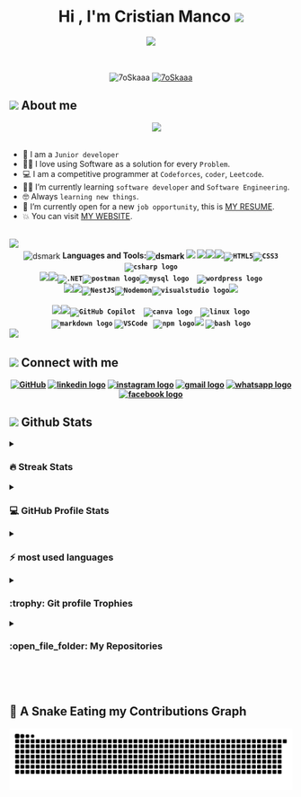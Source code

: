 
<h1 align="center">Hi , I'm Cristian Manco <img src="https://media.giphy.com/media/hvRJCLFzcasrR4ia7z/giphy.gif" width="35"></h1>
<p align="center">
  <a href="https://github.com/DenverCoder1/readme-typing-svg"><img src="https://readme-typing-svg.herokuapp.com?font=Time+New+Roman&color=%23C8BE25&size=25&center=true&vCenter=true&width=600&height=100&lines=Software+developer+@cristian.manco;backend+developer+Student;frontend+developer;Expert+on+Codeforces;(5+Stars)"></a>
</p>


<br>

<p align="center"> 
	<img src="https://komarev.com/ghpvc/?username=7oSkaaa&label=Profile%20views&color=0047AB&style=plastic?" alt="7oSkaaa" height=25px, width=160px/> 
	<!---
		<a href = "https://commits.top/egypt.html" target="_blank">
			<img src="https://aktive.tk/egypt/7oSkaaa?color=red" alt="Most Active Users" target="_blank" height=25px, width=250px/> 
		</a>
	-->
	<a href = "https://commits.top/egypt.html" target="_blank">
		<img src="https://enfsgag3ayy6w9q.m.pipedream.net/&style=plastic" alt="7oSkaaa" target="_blank" height=25px, width=250px/> 
	</a>

</p>

	
## <picture><img src = "https://github.com/7oSkaaa/7oSkaaa/blob/main/Images/about_me.gif?raw=true" width = 50px></picture> About me

<picture> <img align="right" src="https://github.com/7oSkaaa/7oSkaaa/blob/main/Images/Right_Side.gif?raw=true" width = 250px></picture>

<br><br>

- :school: I am a `Junior developer` 
- :technologist: I love using Software as a solution for every `Problem`.
- :computer: I am a competitive programmer at `Codeforces`, `coder`, `Leetcode`.<!--para agregar mas solo se agrega una coma y entre backtiks se agrega la palabra -->
- :student: I’m currently learning `software developer` and `Software Engineering`.
- :nerd_face: Always `learning new things`.
- :thinking: I’m currently open for a new `job opportunity`, this is [MY RESUME](..).
- :boom: You can visit [MY WEBSITE](https://cristianmanco.github.io/portafolio--profesional/).
<br>

             

<img src="https://user-images.githubusercontent.com/73097560/115834477-dbab4500-a447-11eb-908a-139a6edaec5c.gif">         
  <br>
  


 <div align="center">
<img alt="dsmark" align="center" height="70px" width="70px" src="https://c.tenor.com/cXlrPENTVkEAAAAi/chika-dance.gif">
 <b> Languages and Tools:<img alt="dsmark" align="center" height="70px" width="70px" src="https://c.tenor.com/cXlrPENTVkEAAAAi/men-dance.gif">
 
	 
 <img src="https://user-images.githubusercontent.com/73097560/115834477-dbab4500-a447-11eb-908a-139a6edaec5c.gif">
 <code><img width="15%" src="https://www.vectorlogo.zone/logos/javascript/javascript-ar21.svg"></code><code><img width="15%" src="https://www.vectorlogo.zone/logos/typescriptlang/typescriptlang-ar21.svg"></code><code><img width="15%" src="https://www.vectorlogo.zone/logos/python/python-ar21.svg"></code><code><img alt="HTML5" height="70px" width="15%" src="https://www.vectorlogo.zone/logos/w3_html5/w3_html5-ar21.svg"></code><code><img alt="CSS3" height="70px" width="15%" src="https://www.vectorlogo.zone/logos/netlifyapp_watercss/netlifyapp_watercss-ar21.svg"></code><code><img src="https://cdn.jsdelivr.net/gh/devicons/devicon/icons/csharp/csharp-original.svg" height="70px" width="15%" alt="csharp logo"  /></code>
 <br>
<code><img width="15%" src="https://www.vectorlogo.zone/logos/nodejs/nodejs-ar21.svg"></code><code><img width="15%" src="https://www.vectorlogo.zone/logos/expressjs/expressjs-ar21.svg"></code><code><img alt=".NET" height="70px" width="15%" src="https://www.vectorlogo.zone/logos/dotnet/dotnet-ar21.svg"></code></code><code><img src="https://skillicons.dev/icons?i=postman" height="70"  width="15%" alt="postman logo"  /></code><code><img src="https://cdn.jsdelivr.net/gh/devicons/devicon/icons/mysql/mysql-original.svg" height="70" width="15%" alt="mysql logo"  /> </code><code> <img src="https://skillicons.dev/icons?i=wordpress" height="70" alt="wordpress logo"  width="15%" /></code>
<br />
<code><img width="15%" src="https://www.vectorlogo.zone/logos/reactjs/reactjs-ar21.svg"></code><code><img width="15%" src="https://www.vectorlogo.zone/logos/getbootstrap/getbootstrap-ar21.svg"></code><code><img alt="NestJS" height="70px" width="15%" src="https://www.vectorlogo.zone/logos/nestjs/nestjs-ar21.svg"></code><code><img alt="Nodemon" height="70px" width="15%" src="https://www.vectorlogo.zone/logos/nodemonio/nodemonio-ar21.svg"></code><code><img src="https://cdn.jsdelivr.net/gh/devicons/devicon/icons/visualstudio/visualstudio-plain.svg" height="70" alt="visualstudio logo" width=15%"  /></code><code><img width="15%" src="https://www.vectorlogo.zone/logos/git-scm/git-scm-ar21.svg"></code>
<br />
<br /><code><img width="15%" src="https://www.vectorlogo.zone/logos/mysql/mysql-ar21.svg"></code><code><img width="15%" src="https://www.vectorlogo.zone/logos/mongodb/mongodb-ar21.svg"></code><code><img alt="GitHub Copilot" height="70px" width="15%" src="https://www.vectorlogo.zone/logos/github/github-ar21.svg"></code><code>  <img src="https://cdn.jsdelivr.net/gh/devicons/devicon/icons/canva/canva-original.svg" height="70" alt="canva logo"   width="15%" /></code><code>  <img src="https://cdn.jsdelivr.net/gh/devicons/devicon/icons/linux/linux-original.svg" height="70" alt="linux logo"  width="15%" />
</code><code><img src="https://cdn.jsdelivr.net/gh/devicons/devicon/icons/markdown/markdown-original.svg" height="70" alt="markdown logo"  width="15%" /></code>
<code><img alt="VSCode" height="70px" width="16%" src="https://www.vectorlogo.zone/logos/visualstudio_code/visualstudio_code-ar21.svg"></code>
<code> <img src="https://cdn.jsdelivr.net/gh/devicons/devicon/icons/npm/npm-original-wordmark.svg" height="70" width=15%" alt="npm logo"  /></code><code><img width="15%" src="https://www.vectorlogo.zone/logos/yarnpkg/yarnpkg-ar21.svg"></code>
<code><img src="https://cdn.simpleicons.org/gnubash/4EAA25" height="70" alt="bash logo"  width="15%"  /></code>	
</div>

<img src="https://user-images.githubusercontent.com/73097560/115834477-dbab4500-a447-11eb-908a-139a6edaec5c.gif"> 
  <br>
</p>



## <picture> <img src="https://github.com/7oSkaaa/7oSkaaa/blob/main/Images/Connect-with-me.gif?raw=true" width="100px"> </picture> Connect with me
<p align="center">
<a href="https://github.com/Camiloriwi"><img src="https://img.shields.io/badge/github-%23181717.svg?style=plastic&logo=github&logoColor=black"&color=black height="25" alt="GitHub"/></a>
   <a href="https://www.linkedin.com/"><img src="https://img.shields.io/static/v1?message=LinkedIn&logo=linkedin&label=&color=black&logoColor=blue&labelColor=black&style=plastic" height="25" alt="linkedin logo"  /></a>
  <a href="https://www.instagram.com/cristian_02/"><img src="https://img.shields.io/static/v1?message=Instagram&logo=instagram&label=&color=black&logoColor=purple&labelColor=black&style=plastic" height="25" alt="instagram logo"  /></a>
  <a href="mailto:camilomanco2005@gmail.com"><img src="https://img.shields.io/static/v1?message=Gmail&logo=gmail&label=&color=black&logoColor=blueviolet&labelColor=black&style=plastic" height="25" alt="gmail logo"  /></a>
  <a href="https://wa.me/3148497467"><img src="https://img.shields.io/static/v1?message=Whatsap&logo=whatsapp&label=&color=black&logoColor=gren&labelColor=&style=plastic" height="25" alt="whatsapp logo"  /></a>
  <a href="https://www.facebook.com/"><img src="https://img.shields.io/static/v1?message=Facebook&logo=facebook&label=&color=blue&logoColor=black&labelColor=blue&style=plastic" height="25" alt="facebook logo"  /></a>

</p>




## <picture> <img src = "https://github.com/7oSkaaa/7oSkaaa/blob/main/Images/Statistics.gif?raw=true" width = 50px>  </picture> Github Stats

<details><summary><h3> 🔥 Streak Stats</h3></summary>

----	

  <img src="https://streak-stats.demolab.com?user=camiloriwi&locale=en&mode=daily&theme=aura&hide_border=false&border_radius=5&order=3" height="240" alt="streak graph" /> <br>


</details>
  
<details><summary><h3>💻 GitHub Profile Stats</h3></summary>

----
	
<p align="center">
  <img src="https://github-readme-stats.vercel.app/api?username=camiloriwi&hide_title=false&hide_rank=false&show_icons=true&include_all_commits=true&count_private=true&disable_animations=true&theme=aura&locale=en&hide_border=false&order=1" height="250" alt="stats graph" /> <br>
<br/>

  <b>Note:</b> Top languages is only a metric of the languages my public code consists of and doesn't reflect experience or skill level.
  </p>
</details>

<details><summary><h3>⚡ most used languages</h3></summary>

----
	
  <img src="https://github-readme-stats.vercel.app/api/top-langs?username=camiloriwi&locale=en&hide_title=false&layout=compact&card_width=320&langs_count=9&theme=aura&hide_border=false&order=2" height="310" alt="languages graph" /> <br>

 
</details>

<details><summary> <h3> :trophy: Git profile Trophies </h3></summary>

----
	
<p align="center"> <a href="https://github.com/ryo-ma/github-profile-trophy">  <img src="https://github-profile-trophy.vercel.app?username=camiloriwi&row=4&margin-w=9&margin-h=9&no-bg=false&theme=darkhub" height="150" alt="trophy graph"  /></a> </p>
	
</details>
	
<details><summary><h3> :open_file_folder: My Repositories </h3></summary>

----
	
<div>
  <p align="left">
    	<a href="https://github.com/Camiloriwi/task-crud-.git">
      		<img src="https://github-readme-stats.vercel.app/api/pin/?username=7oSkaaa&repo=Codeforces-Polygon-Template&theme=tokyonight" alt="GitHub Stats" />
    	</a>
	<a href="https://github.com/Camiloriwi/CS-y-.NET-calculator.git">
      		<img src="https://github-readme-stats.vercel.app/api/pin/?username=7oSkaaa&repo=Some-Linux-Commands&theme=tokyonight" alt="GitHub Stats" />
    	</a>
	<a href="https://github.com/Camiloriwi/class-exercises.git">
      		<img src="https://github-readme-stats.vercel.app/api/pin/?username=7oSkaaa&repo=Shorten-Link&theme=tokyonight" alt="GitHub Stats" />
    	</a>
	<a href="https://github.com/Camiloriwi/metaLifeVerse-proyect.git">
      		<img src="https://github-readme-stats.vercel.app/api/pin/?username=7oSkaaa&repo=7oSkaaa&theme=tokyonight" alt="GitHub Stats" />
    	</a>
	<a href="https://github.com/Camiloriwi/traffic-light-CS.git">
      		<img src="https://github-readme-stats.vercel.app/api/pin/?username=7oSkaaa&repo=Competitive-Programming-Session-Content&theme=tokyonight" alt="GitHub Stats" />
    	</a>
	<a href="https://github.com/Camiloriwi/filtro-Nodejs.git">
      		<img src="https://github-readme-stats.vercel.app/api/pin/?username=7oSkaaa&repo=VS-Code-for-CP&theme=tokyonight" alt="GitHub Stats" />
    	</a>
	<a href="https://github.com/Camiloriwi/Typescript.git">
      		<img src="https://github-readme-stats.vercel.app/api/pin/?username=7oSkaaa&repo=Sorting-Algorithms&theme=tokyonight" alt="GitHub Stats" />
    	</a>
	<a href="https://github.com/Camiloriwi/students-api.git">
      		<img src="https://github-readme-stats.vercel.app/api/pin/?username=7oSkaaa&repo=board-link-generator&theme=tokyonight" alt="GitHub Stats" />
    	</a>
	<a href="https://github.com/Camiloriwi/simulacro-filtro.git">
      		<img src="https://github-readme-stats.vercel.app/api/pin/?username=7oSkaaa&repo=Tic-Tac-Toe-GUI&theme=tokyonight" alt="GitHub Stats" />
    	</a>
	<a href="https://github.com/Camiloriwi/metodos-crud-20-marrzo.git">
      		<img src="https://github-readme-stats.vercel.app/api/pin/?username=7oSkaaa&repo=PhoneBook-System&theme=tokyonight" alt="GitHub Stats" />
    	</a>
	<a href="https://github.com/Camiloriwi/portafolio--profesional.git">
      		<img src="https://github-readme-stats.vercel.app/api/pin/?username=7oSkaaa&repo=Codeforces-Sheet-Generator&theme=tokyonight" alt="GitHub Stats" />
    	</a>
	<a href="https://github.com/Camiloriwi/reloj-dijital.git">
      		<img src="https://github-readme-stats.vercel.app/api/pin/?username=7oSkaaa&repo=CP-Calendar&theme=tokyonight" alt="GitHub Stats" />
    	</a>
	<a href="https://github.com/Camiloriwi/base-datos-6.git">
      		<img src="https://github-readme-stats.vercel.app/api/pin/?username=7oSkaaa&repo=Codeforces-Friends-Script&theme=tokyonight" alt="GitHub Stats" />
    	</a>
	<a href="https://github.com/Camiloriwi/base-datos-5.git">
      		<img src="https://github-readme-stats.vercel.app/api/pin/?username=7oSkaaa&repo=vJudge-Board-Scrapper&theme=tokyonight" alt="GitHub Stats" />
    	</a>
	<a href="https://github.com/Camiloriwi/base-datos-2.git">
      		<img src="https://github-readme-stats.vercel.app/api/pin/?username=7oSkaaa&repo=CP-Templates-Snippets&theme=tokyonight" alt="GitHub Stats" />
    	</a>
	<a href="https://github.com/Camiloriwi/web-cafeteria.git">
      		<img src="https://github-readme-stats.vercel.app/api/pin/?username=7oSkaaa&repo=Udemy-Website&theme=tokyonight" alt="GitHub Stats" />
    	</a>
  </p>
</div>
</details>

</br></br>




###

	
## 🐍 A Snake Eating my Contributions Graph
	
<p align = "center">
	<img src = "https://github.com/7oSkaaa/7oSkaaa/blob/output/github-contribution-grid-snake.svg?" alt = "Snake Game"/>
</p>
<!---
Camiloriwi/Camiloriwi is a ✨ special ✨ repository because its `README.md` (this file) appears on your GitHub profile.
You can click the Preview link to take a look at your changes.
--->
